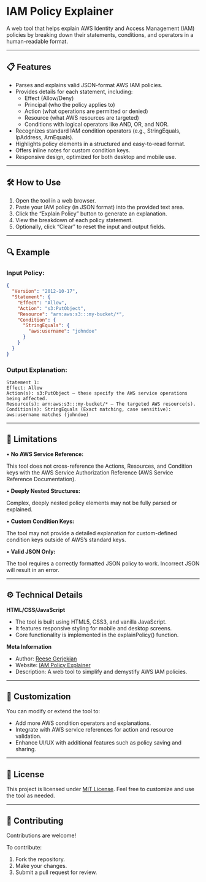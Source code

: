 # IAM Policy Explainer

A web tool that helps explain AWS Identity and Access Management (IAM) policies by breaking down their statements, conditions, and operators in a human-readable format.

---

## 📋 **Features**

- Parses and explains valid JSON-format AWS IAM policies.
- Provides details for each statement, including:
  - Effect (Allow/Deny)
  - Principal (who the policy applies to)
  - Action (what operations are permitted or denied)
  - Resource (what AWS resources are targeted)
  - Conditions with logical operators like AND, OR, and NOR.
- Recognizes standard IAM condition operators (e.g., StringEquals, IpAddress, ArnEquals).
- Highlights policy elements in a structured and easy-to-read format.
- Offers inline notes for custom condition keys.
- Responsive design, optimized for both desktop and mobile use.

---

## 🛠️ **How to Use**

1.	Open the tool in a web browser.
2.	Paste your IAM policy (in JSON format) into the provided text area.
3.	Click the “Explain Policy” button to generate an explanation.
4.	View the breakdown of each policy statement.
5.	Optionally, click “Clear” to reset the input and output fields.

---

## 🔍 **Example**

### Input Policy:
```json
{
  "Version": "2012-10-17",
  "Statement": {
    "Effect": "Allow",
    "Action": "s3:PutObject",
    "Resource": "arn:aws:s3:::my-bucket/*",
    "Condition": {
      "StringEquals": {
        "aws:username": "johndoe"
      }
    }
  }
}
```
### Output Explanation:
```
Statement 1:
Effect: Allow
Action(s): s3:PutObject — these specify the AWS service operations being affected.
Resource(s): arn:aws:s3:::my-bucket/* — The targeted AWS resource(s).
Condition(s): StringEquals (Exact matching, case sensitive): aws:username matches (johndoe)
```

---

## 🚧 **Limitations**
•	**No AWS Service Reference:**

This tool does not cross-reference the Actions, Resources, and Condition keys with the AWS Service Authorization Reference (AWS Service Reference Documentation).

•	**Deeply Nested Structures:**

Complex, deeply nested policy elements may not be fully parsed or explained.

•	**Custom Condition Keys:**

The tool may not provide a detailed explanation for custom-defined condition keys outside of AWS’s standard keys.

•	**Valid JSON Only:**

The tool requires a correctly formatted JSON policy to work. Incorrect JSON will result in an error.

---

## ⚙️ **Technical Details**

**HTML/CSS/JavaScript**
- The tool is built using HTML5, CSS3, and vanilla JavaScript.
- It features responsive styling for mobile and desktop screens.
- Core functionality is implemented in the explainPolicy() function.

**Meta Information**
- Author: [Reese Gerjekian](https://github.com/rgerjeki)
- Website: [IAM Policy Explainer](https://iampoex.github.io)
- Description: A web tool to simplify and demystify AWS IAM policies.

---

## 🎨 **Customization**

You can modify or extend the tool to:
- Add more AWS condition operators and explanations.
- Integrate with AWS service references for action and resource validation.
- Enhance UI/UX with additional features such as policy saving and sharing.

---

## 📜 **License**

This project is licensed under [MIT License](https://github.com/iampoex/iampoex.github.io/blob/823d256ca6aa0246ebfb775f4c8797c2e297fdde/LICENSE). Feel free to customize and use the tool as needed.

---

## 📝 **Contributing**

Contributions are welcome!

To contribute:
1.	Fork the repository.
2.	Make your changes.
3.	Submit a pull request for review.
